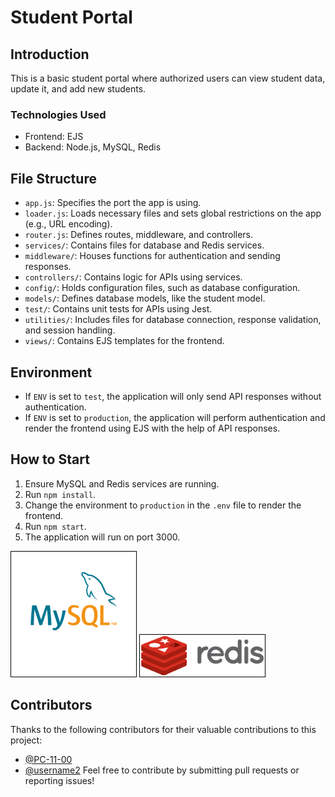# Student Portal

## Introduction
This is a basic student portal where authorized users can view student data, update it, and add new students.

### Technologies Used
- Frontend: EJS
- Backend: Node.js, MySQL, Redis

## File Structure
- `app.js`: Specifies the port the app is using.
- `loader.js`: Loads necessary files and sets global restrictions on the app (e.g., URL encoding).
- `router.js`: Defines routes, middleware, and controllers.
- `services/`: Contains files for database and Redis services.
- `middleware/`: Houses functions for authentication and sending responses.
- `controllers/`: Contains logic for APIs using services.
- `config/`: Holds configuration files, such as database configuration.
- `models/`: Defines database models, like the student model.
- `test/`: Contains unit tests for APIs using Jest.
- `utilities/`: Includes files for database connection, response validation, and session handling.
- `views/`: Contains EJS templates for the frontend.

## Environment
- If `ENV` is set to `test`, the application will only send API responses without authentication.
- If `ENV` is set to `production`, the application will perform authentication and render the frontend using EJS with the help of API responses.

## How to Start
1. Ensure MySQL and Redis services are running.
2. Run `npm install`.
3. Change the environment to `production` in the `.env` file to render the frontend.
4. Run `npm start`.
5. The application will run on port 3000.

<div style="display: inline;">
    <img src="./public/images/MySQL.png" style="width: 200px; height: auto; border: 1px solid black;">
    <img src="./public/images/Redis.png" style="width: 200px; height: auto; border: 1px solid black;">
</div>

## Contributors

Thanks to the following contributors for their valuable contributions to this project:
- [@PC-11-00](https://github.com/PC-11-00)
- [@username2](https://github.com/Shubh-Xmate)
Feel free to contribute by submitting pull requests or reporting issues!
